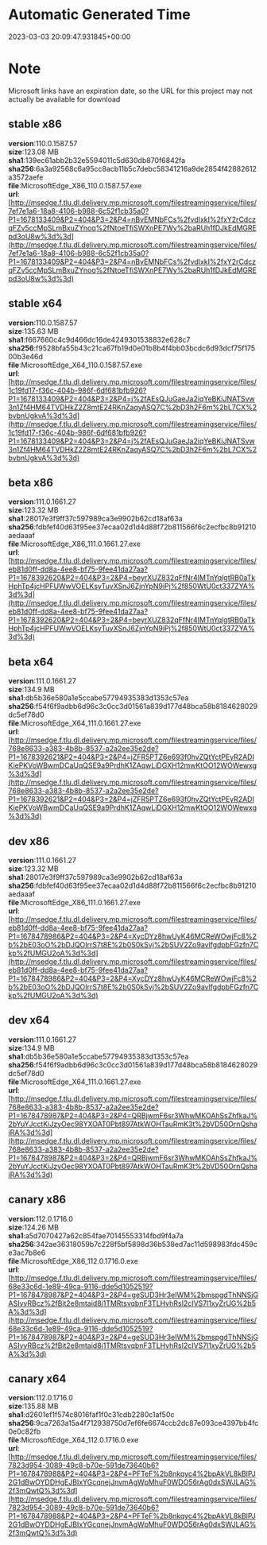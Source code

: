 # Automatic Generated Time
2023-03-03 20:09:47.931845+00:00

# Note
Microsoft links have an expiration date, so the URL for this project may not actually be available for download

## stable x86
**version**:110.0.1587.57  
**size**:123.08 MB  
**sha1**:139ec61abb2b32e5594011c5d630db870f6842fa  
**sha256**:6a3a92568c6a95cc8acb11b5c7debc58341216a9de2854f42882612a3572aefe  
**file**:MicrosoftEdge_X86_110.0.1587.57.exe  
**url**:[http://msedge.f.tlu.dl.delivery.mp.microsoft.com/filestreamingservice/files/7ef7e1a6-18a8-4106-b988-6c52f1cb35a0?P1=1678133409&P2=404&P3=2&P4=nBvEMNbFCs%2fvdIxkI%2fxY2rCdczqFZv5ccMpSLmBxuZYnoq%2fNtoeTfiSWXnPE7Wy%2baRUh1fDJkEdMGREpd3oU8w%3d%3d](http://msedge.f.tlu.dl.delivery.mp.microsoft.com/filestreamingservice/files/7ef7e1a6-18a8-4106-b988-6c52f1cb35a0?P1=1678133409&P2=404&P3=2&P4=nBvEMNbFCs%2fvdIxkI%2fxY2rCdczqFZv5ccMpSLmBxuZYnoq%2fNtoeTfiSWXnPE7Wy%2baRUh1fDJkEdMGREpd3oU8w%3d%3d)  

## stable x64
**version**:110.0.1587.57  
**size**:135.63 MB  
**sha1**:f667660c4c9d466dc16de4249301538832e628c7  
**sha256**:f9528bfa55b43c21ca67fb19d0e01b8b4f4bb03bcdc6d93dcf75f17500b3e46d  
**file**:MicrosoftEdge_X64_110.0.1587.57.exe  
**url**:[http://msedge.f.tlu.dl.delivery.mp.microsoft.com/filestreamingservice/files/1c19fd17-f36c-404b-986f-6df681bfb926?P1=1678133409&P2=404&P3=2&P4=j%2fAEsQJuGaeJa2iqYeBKiJNATSvw3n1Zf4HM64TVDHkZ2Z8mtE24RKnZaqyASQ7C%2bD3h2F6m%2bL7CX%2bvbnUgkvA%3d%3d](http://msedge.f.tlu.dl.delivery.mp.microsoft.com/filestreamingservice/files/1c19fd17-f36c-404b-986f-6df681bfb926?P1=1678133409&P2=404&P3=2&P4=j%2fAEsQJuGaeJa2iqYeBKiJNATSvw3n1Zf4HM64TVDHkZ2Z8mtE24RKnZaqyASQ7C%2bD3h2F6m%2bL7CX%2bvbnUgkvA%3d%3d)  

## beta x86
**version**:111.0.1661.27  
**size**:123.32 MB  
**sha1**:28017e3f9ff37c597989ca3e9902b62cd18af63a  
**sha256**:fdbfef40d63f95ee37ecaa02d1d4d88f72b811566f6c2ecfbc8b91210aedaaaf  
**file**:MicrosoftEdge_X86_111.0.1661.27.exe  
**url**:[http://msedge.f.tlu.dl.delivery.mp.microsoft.com/filestreamingservice/files/eb81d0ff-dd8a-4ee8-bf75-9fee41da27aa?P1=1678392620&P2=404&P3=2&P4=beyrXUZ832qFfNr4IMTnYqlgtRB0aTkHphTp4jcHPFUWwVOELKsyTuvXSnJ6ZjnYpN9iPj%2f850WtU0ct337ZYA%3d%3d](http://msedge.f.tlu.dl.delivery.mp.microsoft.com/filestreamingservice/files/eb81d0ff-dd8a-4ee8-bf75-9fee41da27aa?P1=1678392620&P2=404&P3=2&P4=beyrXUZ832qFfNr4IMTnYqlgtRB0aTkHphTp4jcHPFUWwVOELKsyTuvXSnJ6ZjnYpN9iPj%2f850WtU0ct337ZYA%3d%3d)  

## beta x64
**version**:111.0.1661.27  
**size**:134.9 MB  
**sha1**:db5b36e580a1e5ccabe57794935383d1353c57ea  
**sha256**:f54f6f9adbb6d96c3c0cc3d01561a839d177d48bca58b8184628029dc5ef78d0  
**file**:MicrosoftEdge_X64_111.0.1661.27.exe  
**url**:[http://msedge.f.tlu.dl.delivery.mp.microsoft.com/filestreamingservice/files/768e8633-a383-4b8b-8537-a2a2ee35e2de?P1=1678392621&P2=404&P3=2&P4=jZFR5PTZ6e693f0hvZQtYctPEyR2ADIKiePKVoWBwmDCaUqQSE9a9PrdhK1ZAqwLiDGXH12mwKtOO12WOWewxg%3d%3d](http://msedge.f.tlu.dl.delivery.mp.microsoft.com/filestreamingservice/files/768e8633-a383-4b8b-8537-a2a2ee35e2de?P1=1678392621&P2=404&P3=2&P4=jZFR5PTZ6e693f0hvZQtYctPEyR2ADIKiePKVoWBwmDCaUqQSE9a9PrdhK1ZAqwLiDGXH12mwKtOO12WOWewxg%3d%3d)  

## dev x86
**version**:111.0.1661.27  
**size**:123.32 MB  
**sha1**:28017e3f9ff37c597989ca3e9902b62cd18af63a  
**sha256**:fdbfef40d63f95ee37ecaa02d1d4d88f72b811566f6c2ecfbc8b91210aedaaaf  
**file**:MicrosoftEdge_X86_111.0.1661.27.exe  
**url**:[http://msedge.f.tlu.dl.delivery.mp.microsoft.com/filestreamingservice/files/eb81d0ff-dd8a-4ee8-bf75-9fee41da27aa?P1=1678478986&P2=404&P3=2&P4=XycDYz8hwUyK46MCReWOwjFc8%2b%2bE03oO%2bDJQOIrrS7t8E%2b0S0kSvj%2bSUV2Zo9avlfgdpbFGzfn7Ckp%2fUMGU2oA%3d%3d](http://msedge.f.tlu.dl.delivery.mp.microsoft.com/filestreamingservice/files/eb81d0ff-dd8a-4ee8-bf75-9fee41da27aa?P1=1678478986&P2=404&P3=2&P4=XycDYz8hwUyK46MCReWOwjFc8%2b%2bE03oO%2bDJQOIrrS7t8E%2b0S0kSvj%2bSUV2Zo9avlfgdpbFGzfn7Ckp%2fUMGU2oA%3d%3d)  

## dev x64
**version**:111.0.1661.27  
**size**:134.9 MB  
**sha1**:db5b36e580a1e5ccabe57794935383d1353c57ea  
**sha256**:f54f6f9adbb6d96c3c0cc3d01561a839d177d48bca58b8184628029dc5ef78d0  
**file**:MicrosoftEdge_X64_111.0.1661.27.exe  
**url**:[http://msedge.f.tlu.dl.delivery.mp.microsoft.com/filestreamingservice/files/768e8633-a383-4b8b-8537-a2a2ee35e2de?P1=1678478987&P2=404&P3=2&P4=QRBjwmF6sr3WhwMKOAhSsZhfkaJ%2bYuYJcctKiJzyOec98YXOAT0Pbt897AtkWOHTauRmK3t%2bVD50OrnQshaiRA%3d%3d](http://msedge.f.tlu.dl.delivery.mp.microsoft.com/filestreamingservice/files/768e8633-a383-4b8b-8537-a2a2ee35e2de?P1=1678478987&P2=404&P3=2&P4=QRBjwmF6sr3WhwMKOAhSsZhfkaJ%2bYuYJcctKiJzyOec98YXOAT0Pbt897AtkWOHTauRmK3t%2bVD50OrnQshaiRA%3d%3d)  

## canary x86
**version**:112.0.1716.0  
**size**:124.26 MB  
**sha1**:a5d7070427a62c854fae70145553314fbd9f4a7a  
**sha256**:342ae36318059b7c228f5bf5898d36b538ed7ac11d598983fdc459ce3ac7b8e6  
**file**:MicrosoftEdge_X86_112.0.1716.0.exe  
**url**:[http://msedge.f.tlu.dl.delivery.mp.microsoft.com/filestreamingservice/files/68e33c6d-1e89-49ca-9116-dde5d1052519?P1=1678478987&P2=404&P3=2&P4=geSUD3Hr3eIWM%2bmspgdThNNSjGASIyyRBcz%2fBit2e8mtaid8j1TMRtsvqbnF3TLHvhRsI2cIVS7l1xyZrUG%2b5A%3d%3d](http://msedge.f.tlu.dl.delivery.mp.microsoft.com/filestreamingservice/files/68e33c6d-1e89-49ca-9116-dde5d1052519?P1=1678478987&P2=404&P3=2&P4=geSUD3Hr3eIWM%2bmspgdThNNSjGASIyyRBcz%2fBit2e8mtaid8j1TMRtsvqbnF3TLHvhRsI2cIVS7l1xyZrUG%2b5A%3d%3d)  

## canary x64
**version**:112.0.1716.0  
**size**:135.88 MB  
**sha1**:d2601ef1f574c8016faf1f0c31cdb2280c1af50c  
**sha256**:9ca7263a15a4f712938750d7ef6fe6674ccb2dc87e093ce4397bb4fc0e0c82fb  
**file**:MicrosoftEdge_X64_112.0.1716.0.exe  
**url**:[http://msedge.f.tlu.dl.delivery.mp.microsoft.com/filestreamingservice/files/7823d954-3089-49c8-b70e-591de73640b6?P1=1678478988&P2=404&P3=2&P4=PFTeF%2b8nkqyc4%2bpAkVL8kBlPJ2G1dBwOYDDHgEJBIxYGcqnejJnvmAgWpMhuF0WDO56rAg0dxSWJLAG%2f3mQwtQ%3d%3d](http://msedge.f.tlu.dl.delivery.mp.microsoft.com/filestreamingservice/files/7823d954-3089-49c8-b70e-591de73640b6?P1=1678478988&P2=404&P3=2&P4=PFTeF%2b8nkqyc4%2bpAkVL8kBlPJ2G1dBwOYDDHgEJBIxYGcqnejJnvmAgWpMhuF0WDO56rAg0dxSWJLAG%2f3mQwtQ%3d%3d)  

